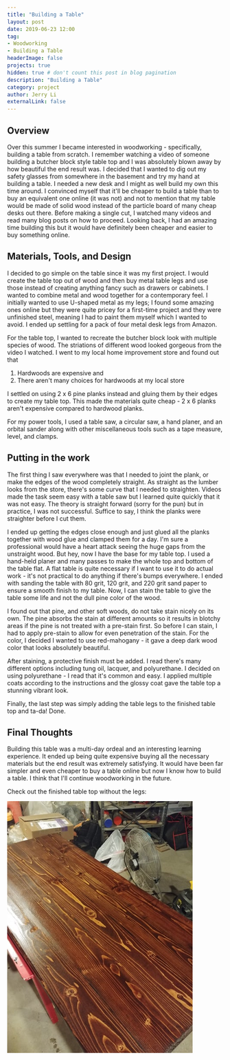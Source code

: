```yaml
---
title: "Building a Table"
layout: post
date: 2019-06-23 12:00
tag: 
- Woodworking
- Building a Table 
headerImage: false
projects: true
hidden: true # don't count this post in blog pagination
description: "Building a Table"
category: project
author: Jerry Li
externalLink: false
--- 
```


## Overview
Over this summer I became interested in woodworking - specifically, building a table from scratch. 
I remember watching a video of someone building a butcher block style table top and I was absolutely blown away by how beautiful the end result was. I decided that I wanted to dig out my safety glasses from somewhere in the basement and try my hand at building a table. I needed a new desk and I might as well build my own this time around. I convinced myself that it'll be cheaper to build a table than to buy an equivalent one online \(it was not\) and not to mention that my table would be made of solid wood instead of the particle board of many cheap desks out there. Before making a single cut, I watched many videos and read many blog posts on how to proceed. Looking back, I had an amazing time building this but it would have definitely been cheaper and easier to buy something online.

## Materials, Tools, and Design
I decided to go simple on the table since it was my first project. I would create the table top out of wood and then buy metal table legs and use those instead of creating anything fancy such as drawers or cabinets. I wanted to combine metal and wood together for a contemporary feel. I initially wanted to use U-shaped metal as my legs; I found some amazing ones online but they were quite pricey for a first-time project and they were unfinished steel, meaning I had to paint them myself which I wanted to avoid. I ended up settling for a pack of four metal desk legs from Amazon. 

For the table top, I wanted to recreate the butcher block look with multiple species of wood. The striations of different wood looked gorgeous from the video I watched. I went to my local home improvement store and found out that 

1. Hardwoods are expensive and 
2. There aren't many choices for hardwoods at my local store

I settled on using 2 x 6 pine planks instead and gluing them by their edges to create my table top. This made the materials quite cheap - 2 x 6 planks aren't expensive compared to hardwood planks.

For my power tools, I used a table saw, a circular saw, a hand planer, and an orbital sander along with other miscellaneous tools such as a tape measure, level, and clamps.

## Putting in the work
The first thing I saw everywhere was that I needed to joint the plank, or make the edges of the wood completely straight. As straight as the lumber looks from the store, there's some curve that I needed to straighten. Videos made the task seem easy with a table saw but I learned quite quickly that it was not easy. The theory is straight forward \(sorry for the pun\) but in practice, I was not successful. Suffice to say, I think the planks were straighter before I cut them. 

I ended up getting the edges close enough and just glued all the planks together with wood glue and clamped them for a day. I'm sure a professional would have a heart attack seeing the huge gaps from the unstraight wood. But hey, now I have the base for my table top. I used a hand-held planer and many passes to make the whole top and bottom of the table flat. A flat table is quite necessary if I want to use it to do actual work - it's not practical to do anything if there's bumps everywhere. I ended with sanding the table with 80 grit, 120 grit, and 220 grit sand paper to ensure a smooth finish to my table. Now, I can stain the table to give the table some life and not the dull pine color of the wood.

I found out that pine, and other soft woods, do not take stain nicely on its own. The pine absorbs the stain at different amounts so it results in blotchy areas if the pine is not treated with a pre-stain first. So before I can stain, I had to apply pre-stain to allow for even penetration of the stain. For the color, I decided I wanted to use red-mahogany - it gave a deep dark wood color that looks absolutely beautiful. 

After staining, a protective finish must be added. I read there's many different options including tung oil, lacquer, and polyurethane. I decided on using polyurethane - I read that it's common and easy. I applied multiple coats according to the instructions and the glossy coat gave the table top a stunning vibrant look.

Finally, the last step was simply adding the table legs to the finished table top and ta-da! Done.

## Final Thoughts

Building this table was a multi-day ordeal and an interesting learning experience. It ended up being quite expensive buying all the necessary materials but the end result was extremely satisfying. It would have been far simpler and even cheaper to buy a table online but now I know how to build a table. I think that I'll continue woodworking in the future.

Check out the finished table top without the legs:

![Image of table top](https://raw.githubusercontent.com/JerryBLi/jerrybli.github.io/master/assets/images/tabletop.jpg)
